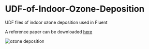 # UDF-of-Indoor-Ozone-Deposition
UDF files of indoor ozone deposition used in Fluent

A reference paper can be downloaded [here](http://www.jialeishen.com/publication/journal-5)

![ozone deposition](https://github.com/kidisgod/UDF-of-Indoor-Ozone-Deposition/blob/master/ozone_deposition.jpg)
